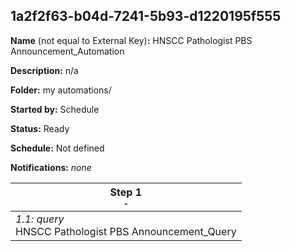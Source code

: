 ## 1a2f2f63-b04d-7241-5b93-d1220195f555

**Name** (not equal to External Key)**:** HNSCC Pathologist PBS Announcement_Automation

**Description:** n/a

**Folder:** my automations/

**Started by:** Schedule

**Status:** Ready

**Schedule:** Not defined

**Notifications:** _none_


| Step 1<br>_<small>-</small>_ |
| --- |
| _1.1: query_<br>HNSCC Pathologist PBS Announcement_Query |
